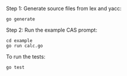 Step 1: Generate source files from lex and yacc:
```
go generate
```

Step 2: Run the example CAS prompt:
```
cd example
go run calc.go
```

To run the tests:
```
go test
```
